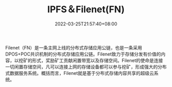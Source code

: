 ﻿---
weight: 
title: "IPFS＆Filenet(FN)"
description: "Filenet（FN）是一条主网上线的分布式存储应用公链，也是一条采用DPOS+POC共识机制的分布式存储应用公链"
date: 2022-03-25T21:57:40+08:00
lastmod: 2022-03-25T16:45:40+08:00
draft: false
authors: ["Metabd"]
featuredImage: "ipfsfilenetfn.webp"
link: ""
tags: ["数字代币","IPFS＆Filenet(FN)"]
categories: ["navigation"]
navigation: ["数字代币"]
lightgallery: true
toc: true
pinned: false
recommend: false
recommend1: false
---
Filenet（FN）是一条主网上线的分布式存储应用公链，也是一条采用DPOS+POC共识机制的分布式存储应用公链。Filenet致力于存储分发有价值的内容，以挖矿的形式，奖励矿工贡献闲置带宽以及存储空间。Filenet的使命是连接一切闲置存储空间，凡可以连接上网的存储设备都可以参与挖矿，形成强大的分布式数据服务系统。概括而言，Filenet就是基于分布式存储内容共享的超级云系统。
